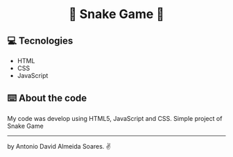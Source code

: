 <h1 align="center">
  🐍 Snake Game 🐍
</h1>

## 💻 Tecnologies

* HTML
* CSS
* JavaScript

## ⌨️ About the code
My code was develop using HTML5, JavaScript and CSS. 
Simple project of Snake Game

<hr>

by Antonio David Almeida Soares. ✌